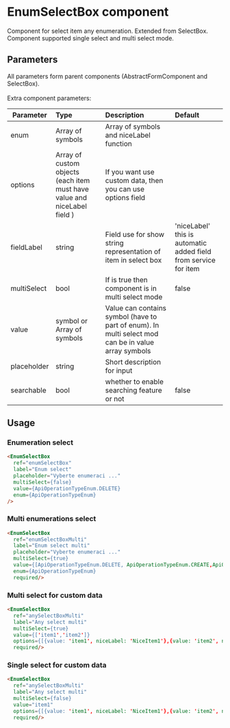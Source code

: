 # EnumSelectBox component

Component for select item any enumeration. Extended from SelectBox.
Component supported single select and multi select mode.

## Parameters

All parameters form parent components (AbstractFormComponent and SelectBox).
<br><br>Extra component parameters:

| Parameter | Type | Description | Default  |
| --- | :--- | :--- | :--- |
| enum  | Array of symbols   | Array of symbols and niceLabel function|  |
| options | Array of custom objects (each item must have value and niceLabel field ) | If you want use custom data, then you can use options field | |
| fieldLabel  | string   | Field use for show string representation of item in select box| 'niceLabel' this is automatic added field from service for item |
| multiSelect | bool   | If is true then component is in multi select mode| false |
| value | symbol or Array of symbols | Value can contains symbol (have to part of enum). In multi select mod can be in value array symbols | |
| placeholder  | string   | Short description for input  |  |
| searchable  | bool   | whether to enable searching feature or not | false |


## Usage
### Enumeration select
```html
<EnumSelectBox
  ref="enumSelectBox"
  label="Enum select"
  placeholder="Vyberte enumeraci ..."
  multiSelect={false}
  value={ApiOperationTypeEnum.DELETE}
  enum={ApiOperationTypeEnum}
/>

```

### Multi enumerations select

```html
<EnumSelectBox
  ref="enumSelectBoxMulti"
  label="Enum select multi"
  placeholder="Vyberte enumeraci ..."
  multiSelect={true}
  value={[ApiOperationTypeEnum.DELETE, ApiOperationTypeEnum.CREATE,ApiOperationTypeEnum.UPDATE,ApiOperationTypeEnum.GET]}
  enum={ApiOperationTypeEnum}
  required/>
```

### Multi select for custom data

```html
<EnumSelectBox
  ref="anySelectBoxMulti"
  label="Any select multi"
  multiSelect={true}
  value={['item1','item2']}
  options={[{value: 'item1', niceLabel: 'NiceItem1'},{value: 'item2', niceLabel: 'NiceItem2'}, {value: 'item3', niceLabel: 'NiceItem3'}]}
  required/>
```
### Single select for custom data

```html
<EnumSelectBox
  ref="anySelectBoxMulti"
  label="Any select multi"
  multiSelect={false}
  value="item1"
  options={[{value: 'item1', niceLabel: 'NiceItem1'},{value: 'item2', niceLabel: 'NiceItem2'}, {value: 'item3', niceLabel: 'NiceItem3'}]}
  required/>
```
